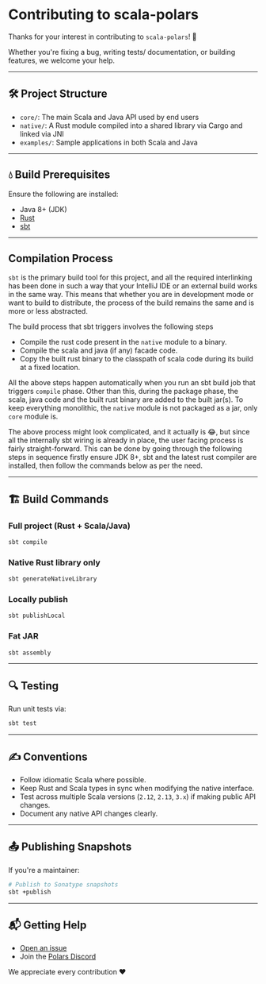 # Contributing to scala-polars

Thanks for your interest in contributing to `scala-polars`! 🚀

Whether you're fixing a bug, writing tests/ documentation, or building features, we welcome your help.

---

## 🛠️ Project Structure

- `core/`: The main Scala and Java API used by end users
- `native/`: A Rust module compiled into a shared library via Cargo and linked via JNI
- `examples/`: Sample applications in both Scala and Java

---

## 💧 Build Prerequisites

Ensure the following are installed:

- Java 8+ (JDK)
- [Rust](https://www.rust-lang.org/tools/install)
- [sbt](https://www.scala-sbt.org/)

---

## Compilation Process

`sbt` is the primary build tool for this project, and all the required interlinking has been done in such a way that
your
IntelliJ IDE or an external build works in the same way. This means that whether you are in development mode or want to
build to distribute, the process of the build remains the same and is more or less abstracted.

The build process that sbt triggers involves the following steps

- Compile the rust code present in the `native` module to a binary.
- Compile the scala and java (if any) facade code.
- Copy the built rust binary to the classpath of scala code during its build at a fixed location.

All the above steps happen automatically when you run an sbt build job that triggers `compile` phase. Other than
this, during the package phase, the scala, java code and the built rust binary are added to the built jar(s). To keep
everything monolithic, the `native` module is not packaged as a jar, only `core` module is.

The above process might look complicated, and it actually is 😂, but since all the internally sbt wiring is already in
place, the user facing process is fairly straight-forward. This can be done by going through the following steps in
sequence firstly ensure JDK 8+, sbt and the latest rust
compiler are installed, then follow the commands below as per the need.

---

## 🏗 Build Commands

### Full project (Rust + Scala/Java)

```bash
sbt compile
```

### Native Rust library only

```bash
sbt generateNativeLibrary
```

### Locally publish

```bash
sbt publishLocal
```

### Fat JAR

```bash
sbt assembly
```

---

## 🔍 Testing

Run unit tests via:

```bash
sbt test
```

---

## ✍️ Conventions

- Follow idiomatic Scala where possible.
- Keep Rust and Scala types in sync when modifying the native interface.
- Test across multiple Scala versions (`2.12`, `2.13`, `3.x`) if making public API changes.
- Document any native API changes clearly.

---

## 📤 Publishing Snapshots

If you're a maintainer:

```bash
# Publish to Sonatype snapshots
sbt +publish
```

---

## 📬 Getting Help

- [Open an issue](https://github.com/chitralverma/scala-polars/issues)
- Join the [Polars Discord](https://discord.gg/4UfP5cfBE7)

We appreciate every contribution ❤️

